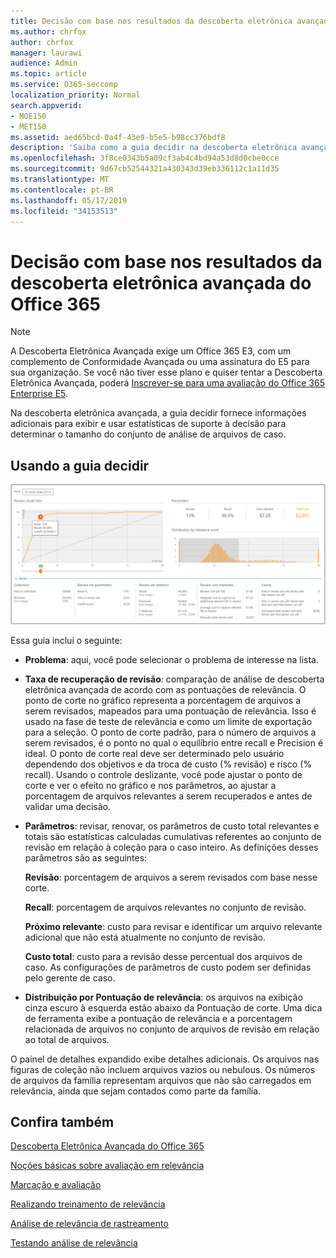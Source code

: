 ```yaml
---
title: Decisão com base nos resultados da descoberta eletrônica avançada do Office 365
ms.author: chrfox
author: chrfox
manager: laurawi
audience: Admin
ms.topic: article
ms.service: O365-seccomp
localization_priority: Normal
search.appverid:
- MOE150
- MET150
ms.assetid: aed65bcd-0a4f-43e9-b5e5-b98cc376bdf8
description: 'Saiba como a guia decidir na descoberta eletrônica avançada do Office 365 fornece dados que podem ajudá-lo a determinar o tamanho correto do conjunto de arquivos de caso. '
ms.openlocfilehash: 3f8ce0343b5a09cf3ab4c4bd94a53d8d0cbe0cce
ms.sourcegitcommit: 9d67cb52544321a430343d39eb336112c1a11d35
ms.translationtype: MT
ms.contentlocale: pt-BR
ms.lasthandoff: 05/17/2019
ms.locfileid: "34153513"
---
```

# <a name="decision-based-on-the-results-in-office-365-advanced-ediscovery"></a>Decisão com base nos resultados da descoberta eletrônica avançada do Office 365

> [!NOTE]
> A Descoberta Eletrônica Avançada exige um Office 365 E3, com um complemento de Conformidade Avançada ou uma assinatura do E5 para sua organização. Se você não tiver esse plano e quiser tentar a Descoberta Eletrônica Avançada, poderá [Inscrever-se para uma avaliação do Office 365 Enterprise E5](https://go.microsoft.com/fwlink/p/?LinkID=698279). 
  
 Na descoberta eletrônica avançada, a guia decidir fornece informações adicionais para exibir e usar estatísticas de suporte à decisão para determinar o tamanho do conjunto de análise de arquivos de caso. 
  
## <a name="using-the-decide-tab"></a>Usando a guia decidir

![Decisão de Relevância](media/f32fed89-f3b5-404a-90c7-ea25d2eb58a9.png)
  
Essa guia inclui o seguinte:
  
- **Problema**: aqui, você pode selecionar o problema de interesse na lista. 
    
- **Taxa de recuperação de revisão**: comparação de análise de descoberta eletrônica avançada de acordo com as pontuações de relevância. O ponto de corte no gráfico representa a porcentagem de arquivos a serem revisados, mapeados para uma pontuação de relevância. Isso é usado na fase de teste de relevância e como um limite de exportação para a seleção. O ponto de corte padrão, para o número de arquivos a serem revisados, é o ponto no qual o equilíbrio entre recall e Precision é ideal. O ponto de corte real deve ser determinado pelo usuário dependendo dos objetivos e da troca de custo (% revisão) e risco (% recall). Usando o controle deslizante, você pode ajustar o ponto de corte e ver o efeito no gráfico e nos parâmetros, ao ajustar a porcentagem de arquivos relevantes a serem recuperados e antes de validar uma decisão.
    
- **Parâmetros**: revisar, renovar, os parâmetros de custo total relevantes e totais são estatísticas calculadas cumulativas referentes ao conjunto de revisão em relação à coleção para o caso inteiro. As definições desses parâmetros são as seguintes:
    
    **Revisão**: porcentagem de arquivos a serem revisados com base nesse corte. 
    
    **Recall**: porcentagem de arquivos relevantes no conjunto de revisão. 
    
    **Próximo relevante**: custo para revisar e identificar um arquivo relevante adicional que não está atualmente no conjunto de revisão. 
    
    **Custo total**: custo para a revisão desse percentual dos arquivos de caso. As configurações de parâmetros de custo podem ser definidas pelo gerente de caso.
    
- **Distribuição por Pontuação de relevância**: os arquivos na exibição cinza escuro à esquerda estão abaixo da Pontuação de corte. Uma dica de ferramenta exibe a pontuação de relevância e a porcentagem relacionada de arquivos no conjunto de arquivos de revisão em relação ao total de arquivos.
    
O painel de detalhes expandido exibe detalhes adicionais. Os arquivos nas figuras de coleção não incluem arquivos vazios ou nebulous. Os números de arquivos da família representam arquivos que não são carregados em relevância, ainda que sejam contados como parte da família.
  
## <a name="see-also"></a>Confira também

[Descoberta Eletrônica Avançada do Office 365](office-365-advanced-ediscovery.md)
  
[Noções básicas sobre avaliação em relevância](assessment-in-relevance-in-advanced-ediscovery.md)
  
[Marcação e avaliação](tagging-and-relevance-training-in-advanced-ediscovery.md)
  
[Realizando treinamento de relevância](tagging-and-assessment-in-advanced-ediscovery.md)
  
[Análise de relevância de rastreamento](track-relevance-analysis-in-advanced-ediscovery.md)
  
[Testando análise de relevância](test-relevance-analysis-in-advanced-ediscovery.md)

